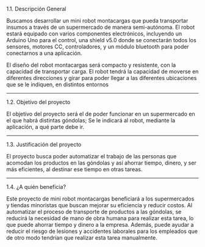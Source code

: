 1.1. Descripción General

Buscamos desarrollar un mini robot montacargas que pueda transportar insumos a través de un supermercado de manera semi-autónoma. El robot estará equipado con varios componentes electrónicos, incluyendo un Arduino Uno para el control, una shield v5.0 donde se conectarán todos los sensores, motores CC, controladores, y un módulo bluetooth para poder conectarnos a una aplicación.

El diseño del robot montacargas será compacto y resistente, con la capacidad de transportar carga. El robot tendrá la capacidad de moverse en diferentes direcciones y girar para poder llegar a las diferentes ubicaciones que se le indiquen, en distintos entornos

- - - - - - - - - - - - - - - - - - - - - - - - - - - - - - - - - - - - - - - - - - - - - - - - - - - - - - - - - - - - - - - - - 

1.2. Objetivo del proyecto

El objetivo del proyecto será el de poder funcionar en un supermercado en el que habrá distintas góndolas; Se le indicará al robot, mediante la aplicación, a qué parte debe ir.

- - - - - - - - - - - - - - - - - - - - - - - - - - - - - - - - - - - - - - - - - - - - - - - - - - - - - - - - - - - - - - - - - 

1.3. Justificación del proyecto

El proyecto busca poder automatizar el trabajo de las personas que acomodan los productos en las góndolas y así ahorrar tiempo, dinero, y ser más eficientes, al destinar ese tiempo en otras tareas.

- - - - - - - - - - - - - - - - - - - - - - - - - - - - - - - - - - - - - - - - - - - - - - - - - - - - - - - - - - - - - - - - - 

1.4. ¿A quién beneficia?

Este proyecto de mini robot montacargas beneficiará a los supermercados y tiendas minoristas que buscan mejorar su eficiencia y reducir costos. Al automatizar el proceso de transporte de productos a las góndolas, se reducirá la necesidad de mano de obra humana para realizar esta tarea, lo que puede ahorrar tiempo y dinero a la empresa. Además, puede ayudar a reducir el riesgo de lesiones y accidentes laborales para los empleados que de otro modo tendrían que realizar esta tarea manualmente.
